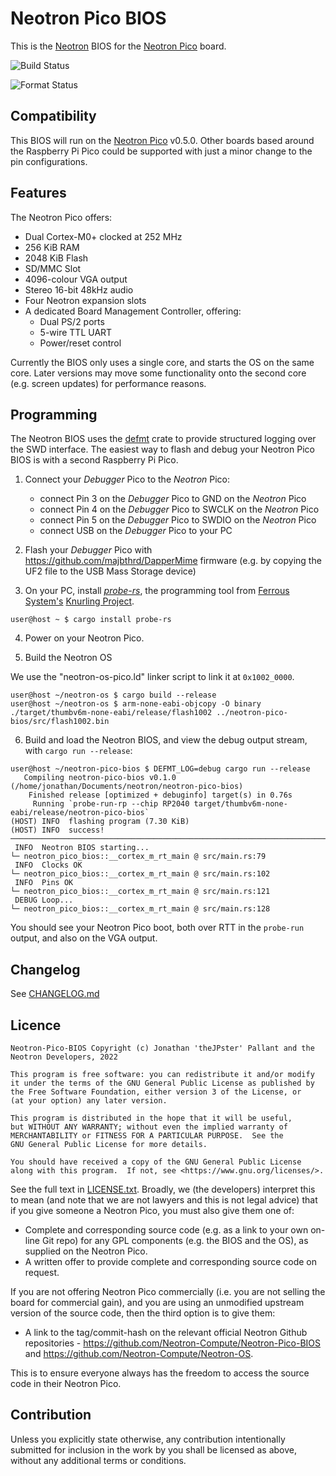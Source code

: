 # Neotron Pico BIOS

This is the [Neotron](https://github.com/neotron-compute) BIOS for the [Neotron
Pico] board.

[Neotron Pico]: (https://github.com/neotron-compute/neotron-pico)

![Build Status](https://github.com/neotron-compute/neotron-pico-bios/workflows/Build/badge.svg "Github Action Build Status")

![Format Status](https://github.com/neotron-compute/neotron-pico-bios/workflows/Format/badge.svg "Github Action Format Check Status")

## Compatibility

This BIOS will run on the [Neotron Pico] v0.5.0. Other boards based around the
Raspberry Pi Pico could be supported with just a minor change to the pin
configurations.

## Features

The Neotron Pico offers:

* Dual Cortex-M0+ clocked at 252 MHz
* 256 KiB RAM
* 2048 KiB Flash
* SD/MMC Slot
* 4096-colour VGA output
* Stereo 16-bit 48kHz audio
* Four Neotron expansion slots
* A dedicated Board Management Controller, offering:
  * Dual PS/2 ports
  * 5-wire TTL UART
  * Power/reset control

Currently the BIOS only uses a single core, and starts the OS on the same core.
Later versions may move some functionality onto the second core (e.g. screen
updates) for performance reasons.

## Programming

The Neotron BIOS uses the [defmt](https://crates.io/crates/defmt) crate to provide structured logging over the SWD interface. The easiest way to flash and debug your Neotron Pico BIOS is with a second Raspberry Pi Pico.

1. Connect your *Debugger* Pico to the *Neotron* Pico:
    * connect Pin 3 on the *Debugger* Pico to GND on the *Neotron* Pico
    * connect Pin 4 on the *Debugger* Pico to SWCLK on the *Neotron* Pico
    * connect Pin 5 on the *Debugger* Pico to SWDIO on the *Neotron* Pico
    * connect USB on the *Debugger* Pico to your PC

2. Flash your *Debugger* Pico with https://github.com/majbthrd/DapperMime firmware (e.g. by copying the UF2 file to the USB Mass Storage device)

3. On your PC, install [*probe-rs*](https://github.com/knurling-rs/probe-run), the programming tool from [Ferrous System's](https://www.ferrous-systems.com) [Knurling Project](https://github.com/knurling).

```console
user@host ~ $ cargo install probe-rs
```

4. Power on your Neotron Pico.

5. Build the Neotron OS

We use the "neotron-os-pico.ld" linker script to link it at `0x1002_0000`.

```console
user@host ~/neotron-os $ cargo build --release
user@host ~/neotron-os $ arm-none-eabi-objcopy -O binary ./target/thumbv6m-none-eabi/release/flash1002 ../neotron-pico-bios/src/flash1002.bin
```

6. Build and load the Neotron BIOS, and view the debug output stream, with `cargo run --release`:

```console
user@host ~/neotron-pico-bios $ DEFMT_LOG=debug cargo run --release
   Compiling neotron-pico-bios v0.1.0 (/home/jonathan/Documents/neotron/neotron-pico-bios)
    Finished release [optimized + debuginfo] target(s) in 0.76s
     Running `probe-run-rp --chip RP2040 target/thumbv6m-none-eabi/release/neotron-pico-bios`
(HOST) INFO  flashing program (7.30 KiB)
(HOST) INFO  success!
────────────────────────────────────────────────────────────────────────────────
 INFO  Neotron BIOS starting...
└─ neotron_pico_bios::__cortex_m_rt_main @ src/main.rs:79
 INFO  Clocks OK
└─ neotron_pico_bios::__cortex_m_rt_main @ src/main.rs:102
 INFO  Pins OK
└─ neotron_pico_bios::__cortex_m_rt_main @ src/main.rs:121
 DEBUG Loop...
└─ neotron_pico_bios::__cortex_m_rt_main @ src/main.rs:128
``` 

You should see your Neotron Pico boot, both over RTT in the `probe-run` output, and also on the VGA output.

## Changelog

See [CHANGELOG.md](./CHANGELOG.md)

## Licence

    Neotron-Pico-BIOS Copyright (c) Jonathan 'theJPster' Pallant and the Neotron Developers, 2022

    This program is free software: you can redistribute it and/or modify
    it under the terms of the GNU General Public License as published by
    the Free Software Foundation, either version 3 of the License, or
    (at your option) any later version.

    This program is distributed in the hope that it will be useful,
    but WITHOUT ANY WARRANTY; without even the implied warranty of
    MERCHANTABILITY or FITNESS FOR A PARTICULAR PURPOSE.  See the
    GNU General Public License for more details.

    You should have received a copy of the GNU General Public License
    along with this program.  If not, see <https://www.gnu.org/licenses/>.

See the full text in [LICENSE.txt](./LICENSE.txt). Broadly, we (the developers)
interpret this to mean (and note that we are not lawyers and this is not
legal advice) that if you give someone a Neotron Pico, you must also give them
one of:

* Complete and corresponding source code (e.g. as a link to your own on-line
  Git repo) for any GPL components (e.g. the BIOS and the OS), as supplied on
  the Neotron Pico.
* A written offer to provide complete and corresponding source code on
  request.

If you are not offering Neotron Pico commercially (i.e. you are not selling
the board for commercial gain), and you are using an unmodified upstream
version of the source code, then the third option is to give them:

* A link to the tag/commit-hash on the relevant official Neotron Github
  repositories - https://github.com/Neotron-Compute/Neotron-Pico-BIOS and
  https://github.com/Neotron-Compute/Neotron-OS.

This is to ensure everyone always has the freedom to access the source code in
their Neotron Pico.

## Contribution

Unless you explicitly state otherwise, any contribution intentionally
submitted for inclusion in the work by you shall be licensed as above,
without any additional terms or conditions.

